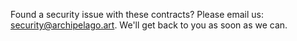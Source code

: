 Found a security issue with these contracts?
Please email us: <security@archipelago.art>.
We'll get back to you as soon as we can.
